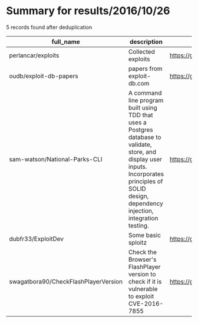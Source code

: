 
# Summary for results/2016/10/26
    
5 records found after deduplication

| full_name | description | html_url | matched_list | matched_count | pushed_at | size | stargazers_count | language | forks_count |
|--------------------------------------|-------------------------------------------------------------------------------------------------------------------------------------------------------------------------------------------------------|---------------------------------------------------------|-----------------------|-----------------|---------------------------|---------|--------------------|------------|---------------|
| perlancar/exploits | Collected exploits | https://github.com/perlancar/exploits | ['exploit'] | 1 | 2016-10-26 15:21:24+00:00 | 10603 | 3 | PHP | 2 |
| oudb/exploit-db-papers | papers from exploit-db.com | https://github.com/oudb/exploit-db-papers | ['exploit'] | 1 | 2016-10-26 08:37:13+00:00 | 1231568 | 0 | Python | 1 |
| sam-watson/National-Parks-CLI | A command line program built using TDD that uses a Postgres database to validate, store, and display user inputs. Incorporates principles of SOLID design, dependency injection, integration testing. | https://github.com/sam-watson/National-Parks-CLI | ['command injection'] | 1 | 2016-10-26 17:10:24+00:00 | 287 | 0 | Java | 0 |
| dubfr33/ExploitDev | Some basic sploitz | https://github.com/dubfr33/ExploitDev | ['exploit'] | 1 | 2016-10-26 07:10:30+00:00 | 1 | 0 | Perl | 0 |
| swagatbora90/CheckFlashPlayerVersion | Check the Browser's FlashPlayer version to check if it is vulnerable to exploit CVE-2016-7855 | https://github.com/swagatbora90/CheckFlashPlayerVersion | ['exploit'] | 1 | 2016-10-26 19:58:03+00:00 | 10 | 1 | JavaScript | 5 |
